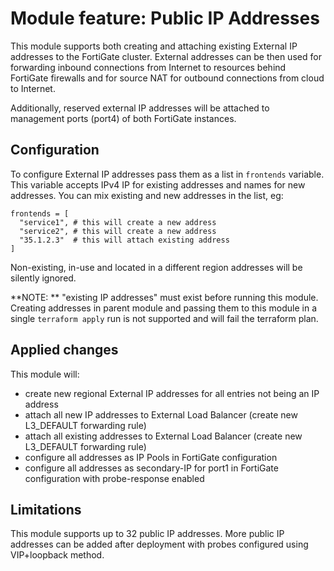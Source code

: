 # Module feature: Public IP Addresses

This module supports both creating and attaching existing External IP addresses to the FortiGate cluster. External addresses can be then used for forwarding inbound connections from Internet to resources behind FortiGate firewalls and for source NAT for outbound connections from cloud to Internet.

Additionally, reserved external IP addresses will be attached to management ports (port4) of both FortiGate instances.

## Configuration

To configure External IP addresses pass them as a list in `frontends` variable. This variable accepts IPv4 IP for existing addresses and names for new addresses. You can mix existing and new addresses in the list, eg:

```
frontends = [
  "service1", # this will create a new address
  "service2", # this will create a new address
  "35.1.2.3"  # this will attach existing address
]
```

Non-existing, in-use and located in a different region addresses will be silently ignored.

**NOTE: ** "existing IP addresses" must exist before running this module. Creating addresses in parent module and passing them to this module in a single `terraform apply` run is not supported and will fail the terraform plan.

## Applied changes

This module will:
 - create new regional External IP addresses for all entries not being an IP address
 - attach all new IP addresses to External Load Balancer (create new L3_DEFAULT forwarding rule)
 - attach all existing addresses to External Load Balancer (create new L3_DEFAULT forwarding rule)
 - configure all addresses as IP Pools in FortiGate configuration
 - configure all addresses as secondary-IP for port1 in FortiGate configuration with probe-response enabled

## Limitations

This module supports up to 32 public IP addresses. More public IP addresses can be added after deployment with probes configured using VIP+loopback method.
